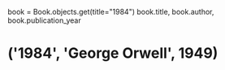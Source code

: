 book = Book.objects.get(title="1984")
book.title, book.author, book.publication_year

# ('1984', 'George Orwell', 1949)
